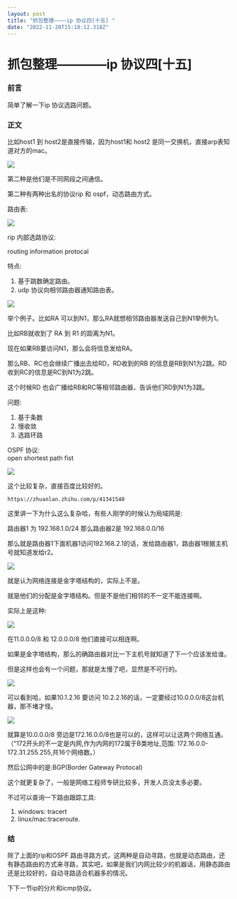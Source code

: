 ```yaml
---
layout: post
title: "抓包整理————ip 协议四[十五] "
date: "2022-11-20T15:18:12.318Z"
---
```

抓包整理————ip 协议四\[十五\]
====================

### 前言

简单了解一下ip 协议选路问题。

### 正文

比如host1 到 host2是直接传输，因为host1和 host2 是同一交换机，直接arp表知道对方的mac。

![](https://img2022.cnblogs.com/blog/1289794/202211/1289794-20221120162719806-2047676500.png)

第二种是他们是不同网段之间通信。

第二种有两种出名的协议rip 和 ospf，动态路由方式。

路由表:

![](https://img2022.cnblogs.com/blog/1289794/202211/1289794-20221120163117770-581695102.png)

rip 内部选路协议:

routing information protocal

特点:

1.  基于跳数确定路由。
2.  udp 协议向相邻路由器通知路由表。

![](https://img2022.cnblogs.com/blog/1289794/202211/1289794-20221120164620711-167828913.png)

举个例子。比如RA 可以到N1，那么RA就想相邻路由器发送自己到N1举例为1。

比如RB就收到了 RA 到 R1 的距离为N1。

现在如果RB要访问N1，那么会将信息发给RA。

那么RB、RC也会继续广播出去给RD，RD收到的RB 的信息是RB到N1为2跳。RD收到RC的信息是RC到N1为2跳。

这个时候RD 也会广播给RB和RC等相邻路由器，告诉他们RD到N1为3跳。

问题:

1.  基于条数
2.  慢收敛
3.  选路环路

OSPF 协议:  
open shortest path fist

![](https://img2022.cnblogs.com/blog/1289794/202211/1289794-20221120165845447-1406625413.png)

这个比较复杂，直接百度比较好的。

    https://zhuanlan.zhihu.com/p/41341540
    

这里讲一下为什么这么复杂哈，有些人刚学的时候认为局域网是:

路由器1 为 192.168.1.0/24 那么路由器2是 192.168.0.0/16

那么就是路由器1下面机器1访问192.168.2.1的话，发给路由器1，路由器1根据主机号就知道发给r2。

![](https://img2022.cnblogs.com/blog/1289794/202211/1289794-20221120172430352-1070944370.png)

就是认为网络连接是金字塔结构的，实际上不是。

就是他们的分配是金字塔结构。但是不是他们相邻的不一定不能连接啊。

实际上是这种:

![](https://img2022.cnblogs.com/blog/1289794/202211/1289794-20221120172517035-1022666080.png)

在11.0.0.0/8 和 12.0.0.0/8 他们直接可以相连啊。

如果是金字塔结构，那么的确路由器对比一下主机号就知道了下一个应该发给谁。

但是这样也会有一个问题，那就是太慢了吧，显然是不可行的。

![](https://img2022.cnblogs.com/blog/1289794/202211/1289794-20221120174421948-2033073170.png)

可以看到哈，如果10.1.2.16 要访问 10.2.2.16的话，一定要经过10.0.0.0/8这台机器，那不堵才怪。

![](https://img2022.cnblogs.com/blog/1289794/202211/1289794-20221120174919192-1635091880.png)

就算是10.0.0.0/8 旁边是172.16.0.0/8也是可以的，这样可以让这两个网络互通。（“172开头的不一定是内网,作为内网的172属于B类地址,范围: 172.16.0.0-172.31.255.255,共16个网络数。）

然后公网中的是:BGP(Border Gateway Protocal)

这个就更复杂了，一般是网络工程师专研比较多，开发人员没太多必要。

不过可以查询一下路由跟踪工具:

1.  windows: tracert
2.  linux/mac:traceroute.

### 结

除了上面的rip和OSPF 路由寻路方式，这两种是自动寻路，也就是动态路由，还有静态路由的方式来寻路，其实吧，如果是我们内网比较少的机器话，用静态路由还是比较好的，自动寻路适合机器多的情况。

下下一节ip的分片和icmp协议。